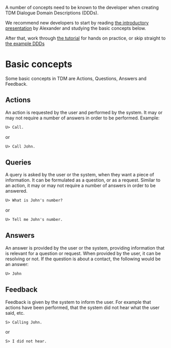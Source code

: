 A number of concepts need to be known to the developer when creating TDM Dialogue Domain Descriptions (DDDs).

We recommend new developers to start by reading [the introductory presentation](https://github.com/Talkamatic/dialogue-domain-descriptions/blob/master/tdm-ddd-development.pdf) by Alexander and studying the basic concepts below.

After that, work through [the tutorial](tutorial) for hands on practice, or skip straight to [the example DDDs](examples)


# Basic concepts

Some basic concepts in TDM are Actions, Questions, Answers and Feedback.


## Actions

An action is requested by the user and performed by the system. It may or may not require a number of answers in order to be performed. Example:

```diff
U> Call.
```

or

```diff
U> Call John.
```


## Queries

A query is asked by the user or the system, when they want a piece of information. It can be formulated as a question, or as a request. Similar to an action, it may or may not require a number of answers in order to be answered.

```diff
U> What is John's number?
```

or

```diff
U> Tell me John's number.
```


## Answers

An answer is provided by the user or the system, providing information that is relevant for a question or request. When provided by the user, it can be resolving or not. If the question is about a contact, the following would be an answer:

```diff
U> John
```


## Feedback

Feedback is given by the system to inform the user. For example that actions have been performed, that the system did not hear what the user said, etc.

```diff
S> Calling John.
```

or

```diff
S> I did not hear.
```
